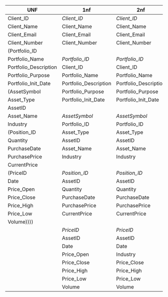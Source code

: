 | **UNF**                  | **1nf**               | **2nf**               | **3nf**               | **TABLES** |
|--------------------------|-----------------------|-----------------------|-----------------------|------------|
| Client_ID                | _Client_ID_           | _Client_ID_           | _Client_ID_           | Clients    |
| Client_Name              | Client_Name           | Client_Name           | Client_Name           |            |
| Client_Email             | Client_Email          | Client_Email          | Client_Email          |            |
| Client_Number            | Client_Number         | Client_Number         | Client_Number         |            |
|    (Portfolio_ID         |                       |                       |                       |            |
|    Portfolio_Name        | _Portfolio_ID_       | _Portfolio_ID_       | _Portfolio_ID_       | Portfolios |
|    Portfolio_Description | Client_ID             | Client_ID             | Client_ID             |            |
|    Portfolio_Purpose     | Portfolio_Name        | Portfolio_Name        | Portfolio_Name        |            |
|    Portfolio_Init_Date   | Portfolio_Description | Portfolio_Description | Portfolio_Description |            |
|    (AssetSymbol          | Portfolio_Purpose     | Portfolio_Purpose     | Portfolio_Purpose     |            |
|       Asset_Type         | Portfolio_Init_Date   | Portfolio_Init_Date   | Portfolio_Init_Date   |            |
|       AssetID            |                       |                       |                       |            |
|       Asset_Name         | _AssetSymbol_         | _AssetSymbol_         | _AssetSymbol_         | Assets     |
|       Industry           | Portfolio_ID          | Portfolio_ID          | Portfolio_ID          |            |
|       (Position_ID       | Asset_Type            | Asset_Type            | Asset_Type            |            |
|          Quantity        | AssetID               | AssetID               | AssetID               |            |
|          PurchaseDate    | Asset_Name            | Asset_Name            | Asset_Name            |            |
|          PurchasePrice   | Industry              | Industry              | Industry              |            |
|          CurrentPrice    |                       |                       |                       |            |
|          (PriceID        | _Position_ID_         | _Position_ID_         | _Position_ID_         | Position   |
|             Date         | AssetID               | AssetID               | AssetID               |            |
|             Price_Open   | Quantity              | Quantity              | Quantity              |            |
|             Price_Close  | PurchaseDate          | PurchaseDate          | PurchaseDate          |            |
|             Price_High   | PurchasePrice         | PurchasePrice         | PurchasePrice         |            |
|             Price_Low    | CurrentPrice          | CurrentPrice          | CurrentPrice          |            |
|             Volume))))   |                       |                       |                       |            |
|                          | _PriceID_             | _PriceID_             | _PriceID_             | Prices     |
|                          | AssetID               | AssetID               | AssetID               |            |
|                          | Date                  | Date                  | Date                  |            |
|                          | Price_Open            | Industry              | Price_Open            |            |
|                          | Price_Close           | Price_Close           | Price_Close           |            |
|                          | Price_High            | Price_High            | Price_High            |            |
|                          | Price_Low             | Price_Low             | Price_Low             |            |
|                          | Volume                | Volume                | Volume                |            |
